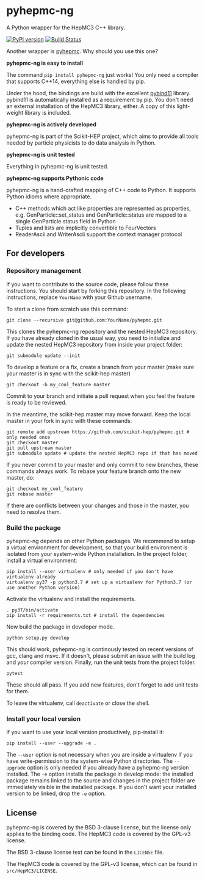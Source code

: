 # pyhepmc-ng

A Python wrapper for the HepMC3 C++ library.

[![PyPI version](https://badge.fury.io/py/pyhepmc-ng.svg)](https://badge.fury.io/py/pyhepmc-ng)
[![Build Status](https://travis-ci.org/scikit-hep/pyhepmc.svg?branch=master)](https://travis-ci.org/scikit-hep/pyhepmc)

Another wrapper is [pyhepmc](https://pypi.org/project/pyhepmc/).
Why should you use this one?

**pyhepmc-ng is easy to install**

The command `pip install pyhepmc-ng` just works! You only need a compiler that
supports C++14, everything else is handled by pip.

Under the hood, the bindings are build with the excellent
[pybind11](http://pybind11.readthedocs.io/en/stable/) library.
pybind11 is automatically installed as a requirement by pip. You don't need an
external installation of the HepMC3 library, either. A copy of this
light-weight library is included.

**pyhepmc-ng is actively developed**

pyhepmc-ng is part of the Scikit-HEP project, which aims to provide all tools needed by particle physicists to do data analysis in Python.

**pyhepmc-ng is unit tested**

Everything in pyhepmc-ng is unit tested.

**pyhepmc-ng supports Pythonic code**

pyhepmc-ng is a hand-crafted mapping of C++ code to Python. It supports Python idioms
where appropriate.

- C++ methods which act like properties are represented as properties,
  e.g. GenParticle::set_status and GenParticle::status are mapped to a single
  GenParticle.status field in Python
- Tuples and lists are implicitly convertible to FourVectors
- ReaderAscii and WriterAscii support the context manager protocol

## For developers

### Repository management

If you want to contribute to the source code, please follow these instructions. You should start by forking this repository. In the following instructions, replace `YourName` with your Github username.

To start a clone from scratch use this command:
```
git clone --recursive git@github.com:YourName/pyhepmc.git
```
This clones the pyhepmc-ng repository and the nested HepMC3 repository. If you have already cloned in the usual way, you need to initialize and update the nested HepMC3 repository from inside your project folder:
```
git submodule update --init
```
To develop a feature or a fix, create a branch from your master (make sure your master is in sync with the scikit-hep master)
```
git checkout -b my_cool_feature master
```
Commit to your branch and initiate a pull request when you feel the feature is ready to be reviewed.

In the meantime, the scikit-hep master may move forward. Keep the local master in your fork in sync with these commands:
```
git remote add upstream https://github.com/scikit-hep/pyhepmc.git # only needed once
git checkout master
git pull upstream master
git submodule update # update the nested HepMC3 repo if that has moved
```
If you never commit to your master and only commit to new branches, these commands always work. To rebase your feature branch onto the new master, do:
```
git checkout my_cool_feature
git rebase master
```
If there are conflicts between your changes and those in the master, you need to resolve them.

### Build the package

pyhepmc-ng depends on other Python packages. We recommend to setup a virtual environment for development, so that your build environment is isolated from your system-wide Python installation. In the project folder, install a virtual environment:
```
pip install --user virtualenv # only needed if you don't have virtualenv already
virtualenv py37 -p python3.7 # set up a virtualenv for Python3.7 (or use another Python version)
```
Activate the virtualenv and install the requirements.
```
. py37/bin/activate
pip install -r requirements.txt # install the dependencies
```
Now build the package in developer mode.
```
python setup.py develop
```
This should work, pyhepmc-ng is continously tested on recent versions of gcc, clang and msvc. If it doesn't, please submit an issue with the build log and your compiler version. Finally, run the unit tests from the project folder.
```
pytest
```
These should all pass. If you add new features, don't forget to add unit tests for them.

To leave the virtualenv, call `deactivate` or close the shell.

### Install your local version

If you want to use your local version productively, pip-install it:
```
pip install --user --upgrade -e .
```
The `--user` option is not necessary when you are inside a virtualenv if you have write-permission to the system-wise Python directories. The `--upgrade` option is only needed if you already have a pyhepmc-ng version installed. The `-e` option installs the package in develop mode: the installed package remains linked to the source and changes in the project folder are immediately visible in the installed package. If you don't want your installed version to be linked, drop the `-e` option.

## License

pyhepmc-ng is covered by the BSD 3-clause license, but the license only
applies to the binding code. The HepMC3 code is covered by the GPL-v3 license.

The BSD 3-clause license text can be found in the `LICENSE` file.

The HepMC3 code is covered by the GPL-v3 license, which can be found in `src/HepMC3/LICENSE`.
